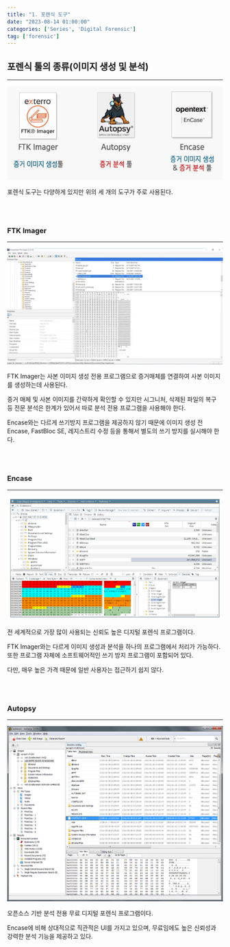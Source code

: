 ```yaml
---
title: "1. 포렌식 도구"
date: "2023-08-14 01:00:00"
categories: ['Series', 'Digital Forensic']
tag: ['forensic']
---
```

## **포렌식 툴의 종류(이미지 생성 및 분석)**

---

![](/assets/images/2023-08-14-forensic/2023-08-14-14-28-29.png)

포렌식 도구는 다양하게 있지만 위의 세 개의 도구가 주로 사용된다.

<br>
<br>

### FTK Imager

---

![](/assets/images/2023-08-14-forensic/2023-08-14-14-30-22.png)

FTK Imager는 사본 이미지 생성 전용 프로그램으로 증거매체를 연결하여 사본 이미지를 생성하는데 사용된다.

증거 매체 및 사본 이미지를 간략하게 확인할 수 있지만 시그니처, 삭제된 파일의 복구 등 전문 분석은 한계가 있어서 따로 분석 전용 프로그램을 사용해야 한다.

Encase와는 다르게 쓰기방지 프로그램을 제공하지 않기 때문에 이미지 생성 전 Encase, FastBloc SE, 레지스트리 수정 등을 통해서 별도의 쓰기 방지를 실시해야 한다.


<br>
<br>

### Encase
---

![](/assets/images/2023-08-14-forensic/2023-08-14-14-33-32.png)

전 세계적으로 가장 많이 사용되는 신뢰도 높은 디지털 포렌식 프로그램이다.

FTK Imager와는 다르게 이미지 생성과 분석을 하나의 프로그램에서 처리가 가능하다. 또한 프로그램 자체에 소프트웨어적인 쓰기 방지 프로그램이 포함되어 있다.

다만, 매우 높은 가격 때문에 일반 사용자는 접근하기 쉽지 않다.

<br>
<br>

### Autopsy
---

![](/assets/images/2023-08-14-forensic/2023-08-14-14-36-09.png)

오픈소스 기반 분석 전용 무료 디지털 포렌식 프로그램이다.

Encase에 비해 상대적으로 직관적은 UI를 가지고 있으며, 무료임에도 높은 신뢰성과 강력한 분석 기능을 제공하고 있다.

